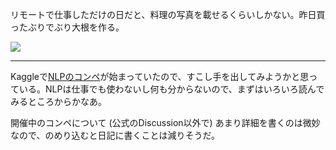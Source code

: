リモートで仕事しただけの日だと、料理の写真を載せるくらいしかない。昨日買ったぶりでぶり大根を作る。

![](https://photos.apkas.net/medium/202401/20240125-191428.webp)

---

Kaggleで[NLPのコンペ](https://www.kaggle.com/competitions/pii-detection-removal-from-educational-data)が始まっていたので、すこし手を出してみようかと思っている。NLPは仕事でも使わないし何も分からないので、まずはいろいろ読んでみるところからかなあ。

開催中のコンペについて (公式のDiscussion以外で) あまり詳細を書くのは微妙なので、のめり込むと日記に書くことは減りそうだ。
